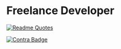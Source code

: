 # Freelance  Developer

[![Readme Quotes](https://quotes-github-readme.vercel.app/api?type=horizontal&theme=dark)](https://github.com/zakimzf)




 [![Contra Badge](https://contra.com/static/embed/media/hiremeoncontra-light.png)](https://on.contra.com/gfjRmg)


